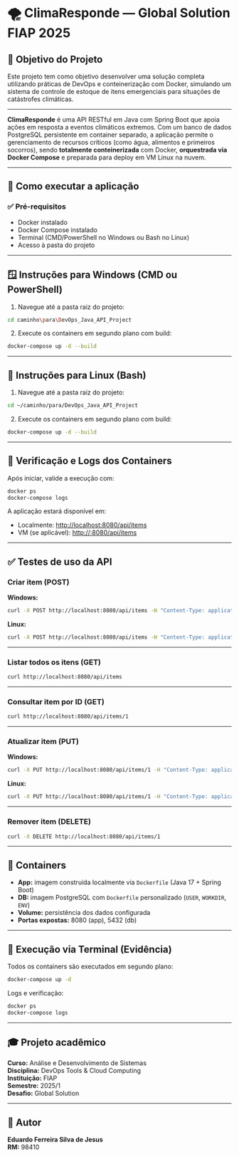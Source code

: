 # 🌪️ ClimaResponde — Global Solution FIAP 2025

## 🎯 Objetivo do Projeto

Este projeto tem como objetivo desenvolver uma solução completa utilizando práticas de DevOps e conteinerização com Docker, simulando um sistema de controle de estoque de itens emergenciais para situações de catástrofes climáticas.

---

**ClimaResponde** é uma API RESTful em Java com Spring Boot que apoia ações em resposta a eventos climáticos extremos. Com um banco de dados PostgreSQL persistente em container separado, a aplicação permite o gerenciamento de recursos críticos (como água, alimentos e primeiros socorros), sendo **totalmente conteinerizada** com Docker, **orquestrada via Docker Compose** e preparada para deploy em VM Linux na nuvem.

---

## 🚀 Como executar a aplicação

### ✅ Pré-requisitos
- Docker instalado
- Docker Compose instalado
- Terminal (CMD/PowerShell no Windows ou Bash no Linux)
- Acesso à pasta do projeto

---

## 🪟 Instruções para Windows (CMD ou PowerShell)

1. Navegue até a pasta raiz do projeto:

```sh
cd caminho\para\DevOps_Java_API_Project
```

2. Execute os containers em segundo plano com build:

```sh
docker-compose up -d --build
```

---

## 🐧 Instruções para Linux (Bash)

1. Navegue até a pasta raiz do projeto:

```sh
cd ~/caminho/para/DevOps_Java_API_Project
```

2. Execute os containers em segundo plano com build:

```bash
docker-compose up -d --build
```

---

## 🔎 Verificação e Logs dos Containers

Após iniciar, valide a execução com:

```bash
docker ps
docker-compose logs
```

A aplicação estará disponível em:

- Localmente: [http://localhost:8080/api/items](http://localhost:8080/api/items)
- VM (se aplicável): [http://<ip-da-vm>:8080/api/items](http://<ip-da-vm>:8080/api/items)

---

## ✅ Testes de uso da API

### Criar item (POST)

**Windows:**
```sh
curl -X POST http://localhost:8080/api/items -H "Content-Type: application/json" -d "{\"nome\": \"Emergencial\", \"quantidade\": 5}"
```

**Linux:**
```bash
curl -X POST http://localhost:8080/api/items -H "Content-Type: application/json" -d '{"nome":"Água potável","descricao":"Distribuição emergencial"}'
```

---

### Listar todos os itens (GET)
```sh
curl http://localhost:8080/api/items
```

---

### Consultar item por ID (GET)
```sh
curl http://localhost:8080/api/items/1
```

---

### Atualizar item (PUT)

**Windows:**
```sh
curl -X PUT http://localhost:8080/api/items/1 -H "Content-Type: application/json" -d "{\"nome\": \"Atualizado\", \"quantidade\": 10}"
```

**Linux:**
```bash
curl -X PUT http://localhost:8080/api/items/1 -H "Content-Type: application/json" -d '{"nome":"Água mineral","descricao":"Atualizado"}'
```

---

### Remover item (DELETE)
```sh
curl -X DELETE http://localhost:8080/api/items/1
```

---

## 🐳 Containers

- **App:** imagem construída localmente via `Dockerfile` (Java 17 + Spring Boot)
- **DB:** imagem PostgreSQL com `Dockerfile` personalizado (`USER`, `WORKDIR`, `ENV`)
- **Volume:** persistência dos dados configurada
- **Portas expostas:** 8080 (app), 5432 (db)

---

## 🧪 Execução via Terminal (Evidência)

Todos os containers são executados em segundo plano:

```sh
docker-compose up -d
```

Logs e verificação:

```sh
docker ps
docker-compose logs
```

---

## 🎓 Projeto acadêmico

**Curso:** Análise e Desenvolvimento de Sistemas  
**Disciplina:** DevOps Tools & Cloud Computing  
**Instituição:** FIAP  
**Semestre:** 2025/1  
**Desafio:** Global Solution

---

## 👤 Autor

**Eduardo Ferreira Silva de Jesus**  
**RM:** 98410  
